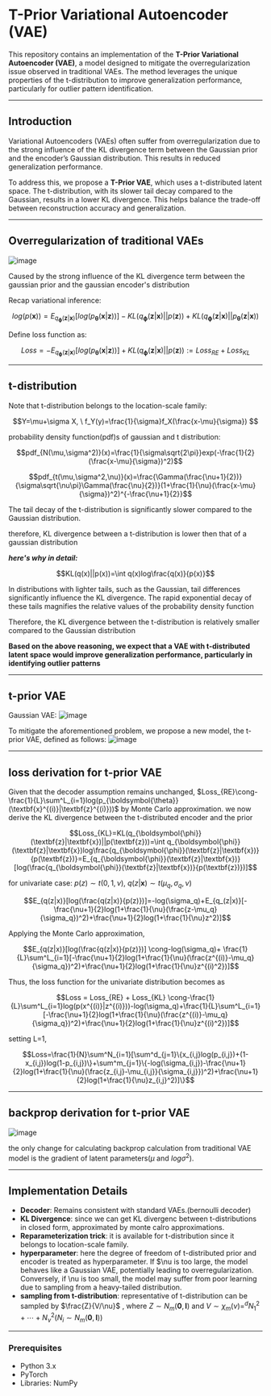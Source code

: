 # T-Prior Variational Autoencoder (VAE)

This repository contains an implementation of the **T-Prior Variational Autoencoder (VAE)**, a model designed to mitigate the overregularization issue observed in traditional VAEs. The method leverages the unique properties of the t-distribution to improve generalization performance, particularly for outlier pattern identification.

---

## Introduction

Variational Autoencoders (VAEs) often suffer from overregularization due to the strong influence of the KL divergence term between the Gaussian prior and the encoder’s Gaussian distribution. This results in reduced generalization performance.

To address this, we propose a **T-Prior VAE**, which uses a t-distributed latent space. The t-distribution, with its slower tail decay compared to the Gaussian, results in a lower KL divergence. This helps balance the trade-off between reconstruction accuracy and generalization.

---

## Overregularization of traditional VAEs
![image](https://github.com/user-attachments/assets/274c5c73-3812-49a1-a594-f0ccca597a89)

Caused by the strong influence of the KL divergence term between the gaussian prior and the gaussian encoder's distribution

Recap variational inference: 

$$log(p(\textbf{x}))=E_{q_{\boldsymbol{\phi}}(\textbf{z}|\textbf{x})}[log(p_{\boldsymbol{\theta}}(\textbf{x}|\textbf{z}))]-KL(q_{\boldsymbol{\phi}}(\textbf{z}|\textbf{x})||p(\textbf{z}))+KL(q_{\boldsymbol{\phi}}(\textbf{z}|\textbf{x})||p_{\boldsymbol{\theta}}(\textbf{z}|\textbf{x}))$$

Define loss function as: 

$$Loss=-E_{q_{\boldsymbol{\phi}}(\textbf{z}|\textbf{x})}[log(p_{\boldsymbol{\theta}}(\textbf{x}|\textbf{z}))]+KL(q_{\boldsymbol{\phi}}(\textbf{z}|\textbf{x})||p(\textbf{z})):= Loss_{RE} + Loss_{KL}$$

---

## t-distribution
Note that t-distribution belongs to the location-scale family: 

$$Y=\mu+\sigma X, \ f_Y(y)=\frac{1}{\sigma}f_X(\frac{x-\mu}{\sigma}) $$

probability density function(pdf)s of gaussian and t distribution: 

$$pdf_{N(\mu,\sigma^2)}(x)=\frac{1}{\sigma\sqrt{2\pi}}exp(-\frac{1}{2}(\frac{x-\mu}{\sigma})^2)$$

$$pdf_{t(\mu,\sigma^2,\nu)}(x)=\frac{\Gamma(\frac{\nu+1}{2})}{\sigma\sqrt{\nu\pi}\Gamma(\frac{\nu}{2})}(1+\frac{1}{\nu}(\frac{x-\mu}{\sigma})^2)^{-\frac{\nu+1}{2}}$$

The tail decay of the t-distribution is significantly slower compared to the Gaussian distribution.

therefore, KL divergence between a t-distribution is lower then that of a gaussian distribution

***here's why in detail:*** 

$$KL(q(x)||p(x))=\int q(x)log\frac{q(x)}{p(x)}$$

In distributions with lighter tails, such as the Gaussian, tail differences significantly influence the KL divergence. The rapid exponential decay of these tails magnifies the relative values of the probability density function

Therefore, the KL divergence between the t-distribution is relatively smaller compared to the Gaussian distribution

**Based on the above reasoning, we expect that a VAE with t-distributed latent space would improve generalization performance, particularly in identifying outlier patterns**


---


## t-prior VAE
Gaussian VAE:
![image](https://github.com/user-attachments/assets/beacf0ce-b669-412b-9f3c-d7a6225b75dd)

To mitigate the aforementioned problem, we propose a new model, the t-prior VAE, defined as follows:
![image](https://github.com/user-attachments/assets/d5183570-bf8e-4827-a62b-9e55178ec543)


---


## loss derivation for t-prior VAE
Given that the decoder assumption remains unchanged, $Loss_{RE}\cong-\frac{1}{L}\sum^L_{i=1}log(p_{\boldsymbol{\theta}}(\textbf{x}^{(i)}|\textbf{z}^{(i)}))$ by Monte Carlo approximation.
we now derive the KL divergence between the t-distributed encoder and the prior

$$Loss_{KL}=KL(q_{\boldsymbol{\phi}}(\textbf{z}|\textbf{x})||p(\textbf{z}))=\int q_{\boldsymbol{\phi}}(\textbf{z}|\textbf{x})log\frac{q_{\boldsymbol{\phi}}(\textbf{z}|\textbf{x})}{p(\textbf{z})}=E_{q_{\boldsymbol{\phi}}(\textbf{z}|\textbf{x})}[log(\frac{q_{\boldsymbol{\phi}}(\textbf{z}|\textbf{x})}{p(\textbf{z})})]$$

for univariate case: $p(z)\sim t(0,1,\nu), \ q(z|\textbf{x}) \sim t(\mu_q,\sigma_q,\nu)$ 

$$E_{q(z|x)}[log(\frac{q(z|x)}{p(z)})]=-log(\sigma_q)+E_{q_(z|x)}[-\frac{\nu+1}{2}log(1+\frac{1}{\nu}(\frac{z-\mu_q}{\sigma_q})^2)+\frac{\nu+1}{2}log(1+\frac{1}{\nu}z^2)]$$

Applying the Monte Carlo approximation,

$$E_{q(z|x)}[log(\frac{q(z|x)}{p(z)})] \cong-log(\sigma_q)+ \frac{1}{L}\sum^L_{i=1}[-\frac{\nu+1}{2}log(1+\frac{1}{\nu}(\frac{z^{(i)}-\mu_q}{\sigma_q})^2)+\frac{\nu+1}{2}log(1+\frac{1}{\nu}z^{(i)^2})]$$

Thus, the loss function for the univariate distribution becomes as

$$Loss = Loss_{RE} + Loss_{KL} \cong-\frac{1}{L}\sum^L_{i=1}log(p(x^{(i)}|z^{(i)}))-log(\sigma_q)+\frac{1}{L}\sum^L_{i=1}[-\frac{\nu+1}{2}log(1+\frac{1}{\nu}(\frac{z^{(i)}-\mu_q}{\sigma_q})^2)+\frac{\nu+1}{2}log(1+\frac{1}{\nu}z^{(i)^2})]$$

setting L=1,

$$Loss=\frac{1}{N}\sum^N_{i=1}[\sum^d_{j=1}\{x_{i,j}log(p_{i,j})+(1-x_{i,j})log(1-p_{i,j})\}+\sum^m_{j=1}\{-log(\sigma_{i,j})-\frac{\nu+1}{2}log(1+\frac{1}{\nu}(\frac{z_{i,j}-\mu_{i,j}}{\sigma_{i,j}})^2)+\frac{\nu+1}{2}log(1+\frac{1}{\nu}z_{i,j}^2)]\}$$

---


## backprop derivation for t-prior VAE
![image](https://github.com/user-attachments/assets/56d6b149-d0f9-432b-8f2b-233809a7f851)

the only change for calculating backprop calculation from traditional VAE model is the gradient of latent parameters($\mu$ and $log\sigma^2$).

---

## Implementation Details

- **Decoder**: Remains consistent with standard VAEs.(bernoulli decoder)
- **KL Divergence**: since we can get KL divergenc between t-distributions in closed form, approximated by monte calro approximations.
- **Reparameterization trick**: it is available for t-distribution since it belongs to location-scale family.
- **hyperparameter**: here the degree of freedom of t-distributed prior and encoder is treated as hyperparameter. If $\nu is too large, the model behaves like a Gaussian VAE, potentially leading to overregularization. Conversely, if \nu is too small, the model may suffer from poor learning due to sampling from a heavy-tailed distribution.
- **sampling from t-distribution**: representative of t-distribution can be sampled by $\frac{Z}{V/\nu}$
, where $Z \sim N_m(\mathbf{0},\mathbf{I})$ and $V \sim \chi_m(\nu) =^d N_1^2 + \cdots + N_\nu^2 (N_i \sim N_m(\mathbf{0},\mathbf{I}))$ 


---

### Prerequisites
- Python 3.x
- PyTorch
- Libraries: NumPy
